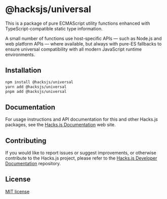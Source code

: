 # @hacksjs/universal

This is a package of pure ECMAScript utility functions enhanced with TypeScript-compatible static type information.

A small number of functions use host-specific APIs — such as Node.js and web platform APIs — where available, but always with pure-ES fallbacks to ensure universal compatibility with all modern JavaScript runtime environments.

## Installation

```sh
npm install @hacksjs/universal
yarn add @hacksjs/universal
pnpm add @hacksjs/universal
```

## Documentation

For usage instructions and API documentation for this and other Hacks.js packages, see the [Hacks.js Documentation](https://docs.hacksjs.com) web site.

## Contributing

If you would like to report issues or suggest improvements, or otherwise contribute to the Hacks.js project, please refer to the [Hacks.js Developer Documentation](https://github.com/hacksjs/dev) repository.

## License

[MIT license](https://mit-license.org/)
